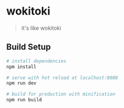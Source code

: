 # wokitoki

> it's like wokitoki

## Build Setup

``` bash
# install dependencies
npm install

# serve with hot reload at localhost:8080
npm run dev

# build for production with minification
npm run build
```
